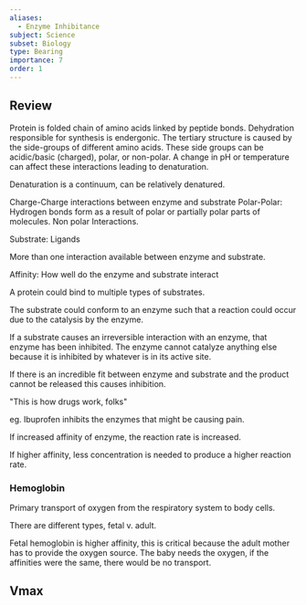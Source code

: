 ```yaml
---
aliases:
  - Enzyme Inhibitance
subject: Science
subset: Biology
type: Bearing
importance: 7
order: 1
---
```

## Review
Protein is folded chain of amino acids linked by peptide bonds.
Dehydration responsible for synthesis is endergonic.
The tertiary structure is caused by the side-groups of different amino acids.
These side groups can be acidic/basic (charged), polar, or non-polar.
A change in pH or temperature can affect these interactions leading to denaturation.

Denaturation is a continuum, can be relatively denatured.

Charge-Charge interactions between enzyme and substrate
Polar-Polar: Hydrogen bonds form as a result of polar or partially polar parts of molecules.
Non polar Interactions.

Substrate: Ligands

More than one interaction available between enzyme and substrate.

Affinity: How well do the enzyme and substrate interact

A protein could bind to multiple types of substrates.

The substrate could conform to an enzyme such that a reaction could occur due to the catalysis by the enzyme.

If a substrate causes an irreversible interaction with an enzyme, that enzyme has been inhibited. The enzyme cannot catalyze anything else because it is inhibited by whatever is in its active site.

If there is an incredible fit between enzyme and substrate and the product cannot be released this causes inhibition.

"This is how drugs work, folks"

eg. Ibuprofen inhibits the enzymes that might be causing pain.

If increased affinity of enzyme, the reaction rate is increased.

If higher affinity, less concentration is needed to produce a higher reaction rate.

### Hemoglobin
Primary transport of oxygen from the respiratory system to body cells.

There are different types, fetal v. adult.

Fetal hemoglobin is higher affinity, this is critical because the adult mother has to provide the oxygen source. The baby needs the oxygen, if the affinities were the same, there would be no transport.

## Vmax

